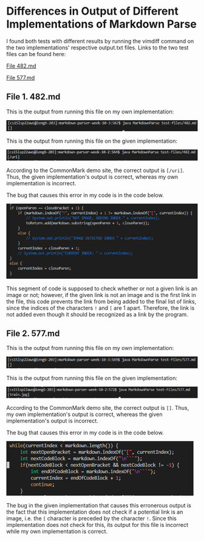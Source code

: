 # Differences in Output of Different Implementations of Markdown Parse

I found both tests with different results by running the vimdiff command on the two implementations' respective output.txt files. Links to the two test files can be found here:

[File 482.md](https://github.com/nidhidhamnani/markdown-parser/blob/main/test-files/482.md)

[File 577.md](https://github.com/nidhidhamnani/markdown-parser/blob/main/test-files/577.md)

## File 1. 482.md

This is the output from running this file on my own implementation:

![482 own implementation](./5-1-own.png)

This is the output from running this file on the given implementation:

![482 given implementation](./5-1-other.png)

According to the CommonMark demo site, the correct output is ```[/uri]```. Thus, the given implementation's output is correct, whereas my own implementation is incorrect.

The bug that causes this error in my code is in the code below.

![482 bug](./5-1-bug.png)

This segment of code is supposed to check whether or not a given link is an image or not; however, if the given link is not an image and is the first link in the file, this code prevents the link from being added to the final list of links, since the indices of the characters ```!``` and ```[``` are 1 apart. Therefore, the link is not added even though it should be recognized as a link by the program.

## File 2. 577.md

This is the output from running this file on my own implementation:

![577 own implementation](./5-2-own.png)

This is the output from running this file on the given implementation:

![577 given implementation](./5-2-other.png)

According to the CommonMark demo site, the correct output is ```[]```. Thus, my own implementation's output is correct, whereas the given implementation's output is incorrect.

The bug that causes this error in my code is in the code below.

![577 bug](./5-2-bug.png)

The bug in the given implementation that causes this erronerous output is the fact that this implementation does not check if a potential link is an image, i.e. the ```[``` character is preceded by the character ```!```. Since this implementation does not check for this, its output for this file is incorrect while my own implementation is correct.